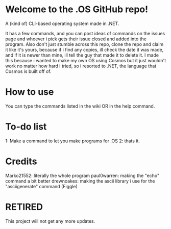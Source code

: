 # Welcome to the .OS GitHub repo!
A (kind of) CLI-based operating system made in .NET.

It has a few commands, and you can post ideas of commands on the issues page and whoever i pick gets their issue closed and added into the program. 
Also don't just stumble across this repo, clone the repo and claim it like it's yours, because if i find any copies, ill check the date it was made, and if it is newer than mine, ill tell the guy that made it to delete it.
I made this because i wanted to make my own OS using Cosmos but it just wouldn't work no matter how hard i tried, so i resorted to .NET, the language that Cosmos is built off of.

# How to use
You can type the commands listed in the wiki OR in the help command.

# To-do list
1: Make a command to let you make programs for .OS
2: thats it.

# Credits
Marko21552: literally the whole program
paul0warren: making the "echo" command a bit better
drewnoakes: making the ascii library i use for the "asciigenerate" command (Figgle)

# RETIRED
This project will not get any more updates.
